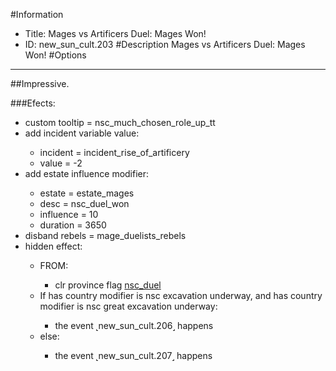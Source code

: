 #Information
 - Title: Mages vs Artificers Duel: Mages Won!
 - ID: new_sun_cult.203
#Description
Mages vs Artificers Duel: Mages Won!
#Options

___
##Impressive.

###Efects:<ul><li>custom tooltip = nsc_much_chosen_role_up_tt</li><li>add incident variable value:</li><ul><li>incident = incident_rise_of_artificery</li><li>value = -2</li></ul><li>add estate influence modifier:</li><ul><li>estate = estate_mages</li><li>desc = nsc_duel_won</li><li>influence = 10</li><li>duration = 3650</li></ul><li>disband rebels = mage_duelists_rebels</li><li>hidden effect:</li><ul><li>FROM:</li><ul><li>clr province flag [nsc_duel](../flags/nsc_duel.md)</li></ul><li>If has country modifier is nsc excavation underway, and has country modifier is nsc great excavation underway:</li><ul><li>the event ˻new_sun_cult.206˼ happens</li></ul><li>else:</li><ul><li>the event ˻new_sun_cult.207˼ happens</li></ul></ul></ul>
